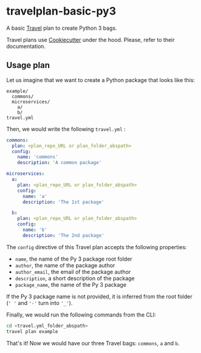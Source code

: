 # travelplan-basic-py3

A basic [Travel](https://github.com/travel-tools/travel) plan to create Python 3 bags.

Travel plans use [Cookiecutter](https://github.com/cookiecutter/cookiecutter) under the hood. Please, refer to their documentation.

## Usage plan

Let us imagine that we want to create a Python package that looks like this:

```
example/
  commons/
  microservices/
    a/
    b/
travel.yml
```

Then, we would write the following `travel.yml` :

```yaml
commons:
  plan: <plan_repo_URL or plan_folder_abspath>
  config:
    name: 'commons'
    description: 'A common package'

microservices:
  a:
    plan: <plan_repo_URL or plan_folder_abspath>
    config:
      name: 'a'
      description: 'The 1st package'

  b:
    plan: <plan_repo_URL or plan_folder_abspath>
    config:
      name: 'b'
      description: 'The 2nd package'
```

The `config` directive of this Travel plan accepts the following properties:
- `name`, the name of the Py 3 package root folder
- `author`, the name of the package author
- `author_email`, the email of the package author
- `description`, a short description of the package
- `package_name`, the name of the Py 3 package

If the Py 3 package name is not provided, it is inferred from the root folder (`' '` and `'-'` turn into `'_'`).

Finally, we would run the following commands from the CLI:
```bash
cd <travel.yml_folder_abspath>
travel plan example
```

That's it! Now we would have our three Travel bags: `commons`, `a` and `b`.
